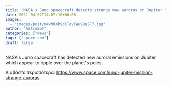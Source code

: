 ```yaml
---
title: "NASA's Juno spacecraft detects strange new auroras on Jupiter "
date: 2021-04-02T14:07:18+00:00
images:
  - "images/post/m4wMRXh9dKTqvTWu98aST7.jpg"
author: "AstroBot"
categories: ["News"]
tags: ["space.com"]
draft: false
---
```


NASA's Juno spacecraft has detected new auroral emissions on Jupiter which appear to ripple over the planet's poles. 

Διαβάστε περισσότερα: https://www.space.com/juno-jupiter-mission-strange-auroras
